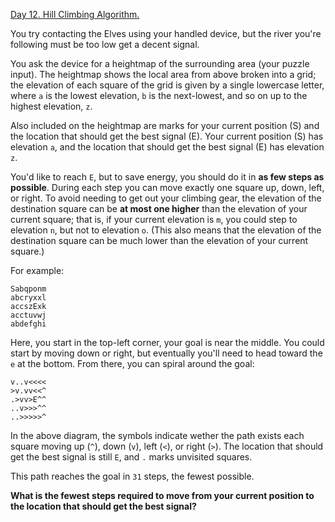 [Day 12. Hill Climbing Algorithm.](https://adventofcode.com/2022/day/12)

You try contacting the Elves using your handled device, but the river
you're following must be too low get a decent signal.

You ask the device for a heightmap of the surrounding area (your puzzle 
input). The heightmap shows the local area from above broken into a grid;
the elevation of each square of the grid is given by a single lowercase
letter, where `a` is the lowest elevation, `b` is the next-lowest, and so on up
to the highest elevation, `z`.

Also included on the heightmap are marks for your current position (S) and
the location that should get the best signal (E). Your current position (S)
has elevation `a`, and the location that should get the best signal (E) has
elevation `z`.

You'd like to reach `E`, but to save energy, you should do it in **as few steps
as possible**. During each step you can move exactly one square up, down,
left, or right. To avoid needing to get out your climbing gear, the
elevation of the destination square can be **at most one higher** than the
elevation of your current square; that is, if your current elevation is `m`,
you could step to elevation `n`, but not to elevation `o`. (This also means
that the elevation of the destination square can be much lower than the
elevation of your current square.)

For example:

```
Sabqponm
abcryxxl
accszExk
acctuvwj
abdefghi
```

Here, you start in the top-left corner, your goal is near the middle. You
could start by moving down or right, but eventually you'll need to head
toward the `e` at the bottom. From there, you can spiral around the goal:

```
v..v<<<<
>v.vv<<^
.>vv>E^^
..v>>>^^
..>>>>>^
```

In the above diagram, the symbols indicate wether the path exists each
square moving up (`^`), down (`v`), left (`<`), or right (`>`). The location that
should get the best signal is still `E`, and `.` marks unvisited squares.

This path reaches the goal in `31` steps, the fewest possible.

**What is the fewest steps required to move from your current position to the
location that should get the best signal?**